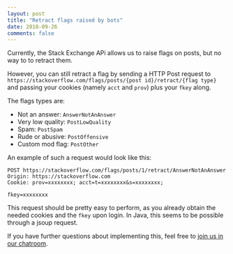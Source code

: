 ```yaml
---
layout: post
title: "Retract flags raised by bots"
date: 2018-09-26
comments: false
---
```


Currently, the Stack Exchange APi allows us to raise flags on posts, but no way to to retract them.

However, you can still retract a flag by sending a HTTP Post request to `https://stackoverflow.com/flags/posts/{post id}/retract/{flag type}` and passing your cookies (namely `acct` and `prov`) plus your `fkey` along.

The flags types are:

 - Not an answer: `AnswerNotAnAnswer`
 - Very low quality: `PostLowQuality`
 - Spam: `PostSpam`
 - Rude or abusive: `PostOffensive`
 - Custom mod flag: `PostOther`

An example of such a request would look like this:

```
POST https://stackoverflow.com/flags/posts/1/retract/AnswerNotAnAnswer
Origin: https://stackoverflow.com
Cookie: prov=xxxxxxxx; acct=t=xxxxxxxx&s=xxxxxxxx;

fkey=xxxxxxxx
```

This request should be pretty easy to perform, as you already obtain the needed cookies and the `fkey` upon login. In Java, this seems to be possible through a jsoup request.

If you have further questions about implementing this, feel free to [join us in our chatroom](https://sobotics.org/chat).
